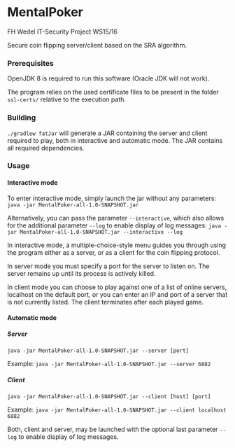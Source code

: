 # MentalPoker
FH Wedel IT-Security Project WS15/16

Secure coin flipping server/client based on the SRA algorithm.

### Prerequisites
OpenJDK 8 is required to run this software (Oracle JDK will not work).

The program relies on the used certificate files to be present in the folder `ssl-certs/` relative to the execution path.

### Building
`./gradlew fatJar` will generate a JAR containing the server and client required to play, both in interactive and
automatic mode. The JAR contains all required dependencies.

### Usage
#### Interactive mode
To enter interactive mode, simply launch the jar without any parameters:
`java -jar MentalPoker-all-1.0-SNAPSHOT.jar`

Alternatively, you can pass the parameter `--interactive`, which also allows for the additional parameter `--log` to enable
display of log messages:
`java -jar MentalPoker-all-1.0-SNAPSHOT.jar --interactive --log`

In interactive mode, a multiple-choice-style menu guides you through using the program either as a server, or as a client
for the coin flipping protocol.

In server mode you must specify a port for the server to listen on. The server remains up until its process is actively killed.

In client mode you can choose to play against one of a list of online servers, localhost on the default port, or you can 
enter an IP and port of a server that is not currently listed. The client terminates after each played game.

#### Automatic mode
##### Server
`java -jar MentalPoker-all-1.0-SNAPSHOT.jar --server [port]`

Example:
`java -jar MentalPoker-all-1.0-SNAPSHOT.jar --server 6882`

##### Client
`java -jar MentalPoker-all-1.0-SNAPSHOT.jar --client [host] [port]`

Example:
`java -jar MentalPoker-all-1.0-SNAPSHOT.jar --client localhost 6882`

Both, client and server, may be launched with the optional last parameter `--log` to enable display of log messages.